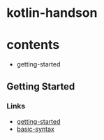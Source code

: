 # kotlin-handson

# contents
- getting-started


## Getting Started
### Links
- [getting-started](https://kotlinlang.org/docs/tutorials/getting-started.html)
- [basic-syntax](https://kotlinlang.org/docs/reference/basic-syntax.html)